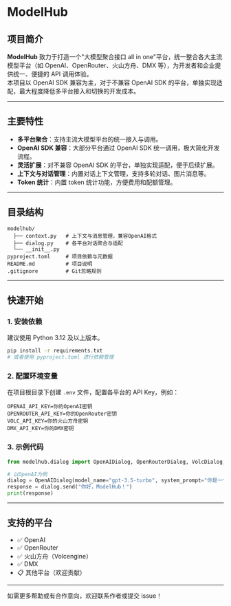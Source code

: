 # ModelHub

## 项目简介

**ModelHub** 致力于打造一个"大模型聚合接口 all in one"平台，统一整合各大主流模型平台（如 OpenAI、OpenRouter、火山方舟、DMX 等），为开发者和企业提供统一、便捷的 API 调用体验。  
本项目以 OpenAI SDK 兼容为主，对于不兼容 OpenAI SDK 的平台，单独实现适配，最大程度降低多平台接入和切换的开发成本。

---

## 主要特性

- **多平台聚合**：支持主流大模型平台的统一接入与调用。
- **OpenAI SDK 兼容**：大部分平台通过 OpenAI SDK 统一调用，极大简化开发流程。
- **灵活扩展**：对不兼容 OpenAI SDK 的平台，单独实现适配，便于后续扩展。
- **上下文与对话管理**：内置对话上下文管理，支持多轮对话、图片消息等。
- **Token 统计**：内置 token 统计功能，方便费用和配额管理。

---

## 目录结构

```
modelhub/
  ├── context.py   # 上下文与消息管理，兼容OpenAI格式
  ├── dialog.py    # 各平台对话聚合与适配
  └── __init__.py
pyproject.toml     # 项目依赖与元数据
README.md          # 项目说明
.gitignore         # Git忽略规则
```

---

## 快速开始

### 1. 安装依赖

建议使用 Python 3.12 及以上版本。

```bash
pip install -r requirements.txt
# 或者使用 pyproject.toml 进行依赖管理
```

### 2. 配置环境变量

在项目根目录下创建 `.env` 文件，配置各平台的 API Key，例如：

```
OPENAI_API_KEY=你的OpenAI密钥
OPENROUTER_API_KEY=你的OpenRouter密钥
VOLC_API_KEY=你的火山方舟密钥
DMX_API_KEY=你的DMX密钥
```

### 3. 示例代码

```python
from modelhub.dialog import OpenAIDialog, OpenRouterDialog, VolcDialog, DMXDialog

# 以OpenAI为例
dialog = OpenAIDialog(model_name="gpt-3.5-turbo", system_prompt="你是一个智能助手。")
response = dialog.send("你好，ModelHub！")
print(response)
```

---

## 支持的平台

- ✅ OpenAI
- ✅ OpenRouter
- ✅ 火山方舟（Volcengine）
- ✅ DMX
- 📋 其他平台（欢迎贡献）

---

如需更多帮助或有合作意向，欢迎联系作者或提交 issue！
